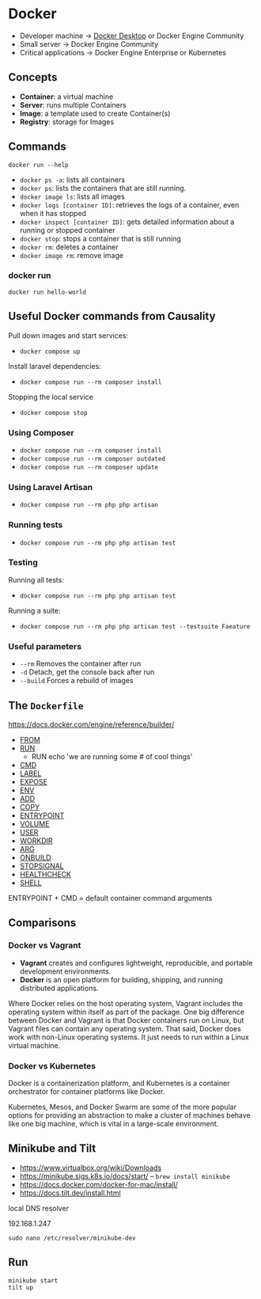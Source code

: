 # Docker

- Developer machine → [Docker Desktop](https://www.docker.com/products/docker-desktop) or Docker Engine Community
- Small server → Docker Engine Community
- Critical applications → Docker Engine Enterprise or Kubernetes


## Concepts

- **Container**: a virtual machine
- **Server**: runs multiple Containers
- **Image**: a template used to create Container(s)
- **Registry**: storage for Images


## Commands

	docker run --help

- `docker ps -a`: lists all containers
- `docker ps`: lists the containers that are still running.
- `docker image ls`: lists all images
- `docker logs [container ID]`: retrieves the logs of a container, even when it has stopped
- `docker inspect [container ID]`: gets detailed information about a running or stopped container
- `docker stop`: stops a container that is still running
- `docker rm`: deletes a container
- `docker image rm`: remove image

### docker run

	docker run hello-world


## Useful Docker commands from Causality

Pull down images and start services:
- `docker compose up`

Install laravel dependencies:
- `docker compose run --rm composer install`

Stopping the local service
- `docker compose stop`

### Using Composer
- `docker compose run --rm composer install`
- `docker compose run --rm composer outdated`
- `docker compose run --rm composer update`

### Using Laravel Artisan
- `docker compose run --rm php php artisan`

### Running tests
- `docker compose run --rm php php artisan test`

### Testing
Running all tests:
- `docker compose run --rm php php artisan test`

Running a suite:
- `docker compose run --rm php php artisan test --testsuite Faeature`

### Useful parameters
- `--rm` Removes the container after run
- `-d` Detach, get the console back after run
- `--build` Forces a rebuild of images


## The `Dockerfile`

https://docs.docker.com/engine/reference/builder/

- [FROM](https://docs.docker.com/engine/reference/builder/#from)
- [RUN](https://docs.docker.com/engine/reference/builder/#run)
	- RUN echo 'we are running some # of cool things'
- [CMD](https://docs.docker.com/engine/reference/builder/#cmd)
- [LABEL](https://docs.docker.com/engine/reference/builder/#label)
- [EXPOSE](https://docs.docker.com/engine/reference/builder/#expose)
- [ENV](https://docs.docker.com/engine/reference/builder/#env)
- [ADD](https://docs.docker.com/engine/reference/builder/#add)
- [COPY](https://docs.docker.com/engine/reference/builder/#copy)
- [ENTRYPOINT](https://docs.docker.com/engine/reference/builder/#entrypoint)
- [VOLUME](https://docs.docker.com/engine/reference/builder/#volume)
- [USER](https://docs.docker.com/engine/reference/builder/#user)
- [WORKDIR](https://docs.docker.com/engine/reference/builder/#workdir)
- [ARG](https://docs.docker.com/engine/reference/builder/#arg)
- [ONBUILD](https://docs.docker.com/engine/reference/builder/#onbuild)
- [STOPSIGNAL](https://docs.docker.com/engine/reference/builder/#stopsignal)
- [HEALTHCHECK](https://docs.docker.com/engine/reference/builder/#healthcheck)
- [SHELL](https://docs.docker.com/engine/reference/builder/#shell)

ENTRYPOINT + CMD = default container command arguments


## Comparisons

### Docker vs Vagrant

- **Vagrant** creates and configures lightweight, reproducible, and portable development environments.
- **Docker** is an open platform for building, shipping, and running distributed applications.

Where Docker relies on the host operating system, Vagrant includes the operating system within itself as part of the package. One big difference between Docker and Vagrant is that Docker containers run on Linux, but Vagrant files can contain any operating system. That said, Docker does work with non-Linux operating systems. It just needs to run within a Linux virtual machine.

### Docker vs Kubernetes

Docker is a containerization platform, and Kubernetes is a container orchestrator for container platforms like Docker.

Kubernetes, Mesos, and Docker Swarm are some of the more popular options for providing an abstraction to make a cluster of machines behave like one big machine, which is vital in a large-scale environment.


## Minikube and Tilt

- https://www.virtualbox.org/wiki/Downloads
- https://minikube.sigs.k8s.io/docs/start/ – `brew install minikube`
- https://docs.docker.com/docker-for-mac/install/
- https://docs.tilt.dev/install.html

local DNS resolver

192.168.1.247

	sudo nano /etc/resolver/minikube-dev


## Run

	minikube start
	tilt up
